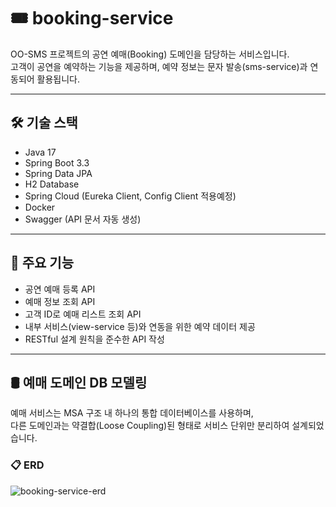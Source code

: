 # 🎟️ booking-service

OO-SMS 프로젝트의 공연 예매(Booking) 도메인을 담당하는 서비스입니다.  
고객이 공연을 예약하는 기능을 제공하며, 예약 정보는 문자 발송(sms-service)과 연동되어 활용됩니다.

---

## 🛠 기술 스택

- Java 17
- Spring Boot 3.3
- Spring Data JPA
- H2 Database
- Spring Cloud (Eureka Client, Config Client 적용예정)
- Docker
- Swagger (API 문서 자동 생성)

---

## 🧩 주요 기능

- 공연 예매 등록 API
- 예매 정보 조회 API
- 고객 ID로 예매 리스트 조회 API
- 내부 서비스(view-service 등)와 연동을 위한 예약 데이터 제공
- RESTful 설계 원칙을 준수한 API 작성

---

## 🛢️ 예매 도메인 DB 모델링
예매 서비스는 MSA 구조 내 하나의 통합 데이터베이스를 사용하며,  
다른 도메인과는 약결합(Loose Coupling)된 형태로 서비스 단위만 분리하여 설계되었습니다.

### 📋 ERD

![booking-service-erd](./docs/images/booking-service-erd.png) <!-- ← ERD 이미지 저장 경로 -->




